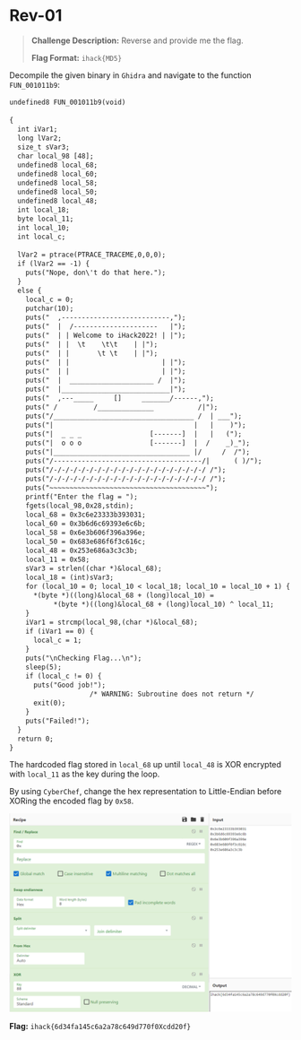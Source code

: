 # Rev-01

> **Challenge Description:** Reverse and provide me the flag. 
>
> **Flag Format:** `ihack{MD5}`

Decompile the given binary in `Ghidra` and navigate to the function `FUN_001011b9`:

```
undefined8 FUN_001011b9(void)

{
  int iVar1;
  long lVar2;
  size_t sVar3;
  char local_98 [48];
  undefined8 local_68;
  undefined8 local_60;
  undefined8 local_58;
  undefined8 local_50;
  undefined8 local_48;
  int local_18;
  byte local_11;
  int local_10;
  int local_c;
  
  lVar2 = ptrace(PTRACE_TRACEME,0,0,0);
  if (lVar2 == -1) {
    puts("Nope, don\'t do that here.");
  }
  else {
    local_c = 0;
    putchar(10);
    puts("  ,---------------------------,");
    puts("  |  /---------------------   |");
    puts("  | | Welcome to iHack2022! | |");
    puts("  | |  \t    \t\t    | |");
    puts("  | |       \t \t    | |");
    puts("  | |                       | |");
    puts("  | |                       | |");
    puts("  |  _____________________ /  |");
    puts("  |___________________________|");
    puts("  ,---_____     []     _______/------,");
    puts(" /         /______________           /|");
    puts("/___________________________________ /  | ___");
    puts("|                                   |   |    )");
    puts("|  _ _ _                 [-------]  |   |   (");
    puts("|  o o o                 [-------]  |  /    _)_");
    puts("|__________________________________ |/     /  /");
    puts("/-------------------------------------/|      ( )/");
    puts("/-/-/-/-/-/-/-/-/-/-/-/-/-/-/-/-/-/-/-/ /");
    puts("/-/-/-/-/-/-/-/-/-/-/-/-/-/-/-/-/-/-/-/ /");
    puts("~~~~~~~~~~~~~~~~~~~~~~~~~~~~~~~~~~~~~~~");
    printf("Enter the flag = ");
    fgets(local_98,0x28,stdin);
    local_68 = 0x3c6e23333b393031;
    local_60 = 0x3b6d6c69393e6c6b;
    local_58 = 0x6e3b606f396a396e;
    local_50 = 0x683e686f6f3c616c;
    local_48 = 0x253e686a3c3c3b;
    local_11 = 0x58;
    sVar3 = strlen((char *)&local_68);
    local_18 = (int)sVar3;
    for (local_10 = 0; local_10 < local_18; local_10 = local_10 + 1) {
      *(byte *)((long)&local_68 + (long)local_10) =
           *(byte *)((long)&local_68 + (long)local_10) ^ local_11;
    }
    iVar1 = strcmp(local_98,(char *)&local_68);
    if (iVar1 == 0) {
      local_c = 1;
    }
    puts("\nChecking Flag...\n");
    sleep(5);
    if (local_c != 0) {
      puts("Good job!");
                    /* WARNING: Subroutine does not return */
      exit(0);
    }
    puts("Failed!");
  }
  return 0;
}
```

The hardcoded flag stored in `local_68` up until `local_48` is XOR encrypted with `local_11` as the key during the loop.

By using `CyberChef`, change the hex representation to Little-Endian before XORing the encoded flag by `0x58`.

![Screenshot](./Screenshot.png)

**Flag:** `ihack{6d34fa145c6a2a78c649d770f0Xcdd20f}`
